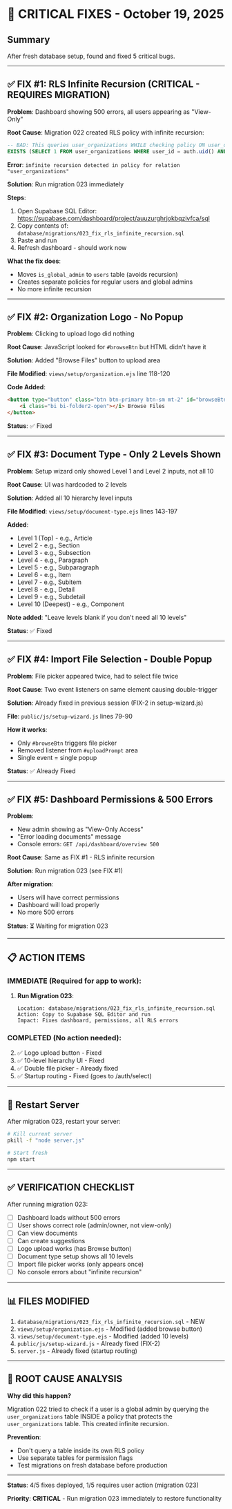 # 🚨 CRITICAL FIXES - October 19, 2025

## Summary
After fresh database setup, found and fixed 5 critical bugs.

---

## ✅ FIX #1: RLS Infinite Recursion (CRITICAL - REQUIRES MIGRATION)

**Problem**: Dashboard showing 500 errors, all users appearing as "View-Only"

**Root Cause**: Migration 022 created RLS policy with infinite recursion:
```sql
-- BAD: This queries user_organizations WHILE checking policy ON user_organizations
EXISTS (SELECT 1 FROM user_organizations WHERE user_id = auth.uid() AND is_global_admin = true)
```

**Error**: `infinite recursion detected in policy for relation "user_organizations"`

**Solution**: Run migration 023 immediately

**Steps**:
1. Open Supabase SQL Editor: https://supabase.com/dashboard/project/auuzurghrjokbqzivfca/sql
2. Copy contents of: `database/migrations/023_fix_rls_infinite_recursion.sql`
3. Paste and run
4. Refresh dashboard - should work now

**What the fix does**:
- Moves `is_global_admin` to `users` table (avoids recursion)
- Creates separate policies for regular users and global admins
- No more infinite recursion

---

## ✅ FIX #2: Organization Logo - No Popup

**Problem**: Clicking to upload logo did nothing

**Root Cause**: JavaScript looked for `#browseBtn` but HTML didn't have it

**Solution**: Added "Browse Files" button to upload area

**File Modified**: `views/setup/organization.ejs` line 118-120

**Code Added**:
```html
<button type="button" class="btn btn-primary btn-sm mt-2" id="browseBtn">
    <i class="bi bi-folder2-open"></i> Browse Files
</button>
```

**Status**: ✅ Fixed

---

## ✅ FIX #3: Document Type - Only 2 Levels Shown

**Problem**: Setup wizard only showed Level 1 and Level 2 inputs, not all 10

**Root Cause**: UI was hardcoded to 2 levels

**Solution**: Added all 10 hierarchy level inputs

**File Modified**: `views/setup/document-type.ejs` lines 143-197

**Added**:
- Level 1 (Top) - e.g., Article
- Level 2 - e.g., Section
- Level 3 - e.g., Subsection
- Level 4 - e.g., Paragraph
- Level 5 - e.g., Subparagraph
- Level 6 - e.g., Item
- Level 7 - e.g., Subitem
- Level 8 - e.g., Detail
- Level 9 - e.g., Subdetail
- Level 10 (Deepest) - e.g., Component

**Note added**: "Leave levels blank if you don't need all 10 levels"

**Status**: ✅ Fixed

---

## ✅ FIX #4: Import File Selection - Double Popup

**Problem**: File picker appeared twice, had to select file twice

**Root Cause**: Two event listeners on same element causing double-trigger

**Solution**: Already fixed in previous session (FIX-2 in setup-wizard.js)

**File**: `public/js/setup-wizard.js` lines 79-90

**How it works**:
- Only `#browseBtn` triggers file picker
- Removed listener from `#uploadPrompt` area
- Single event = single popup

**Status**: ✅ Already Fixed

---

## ✅ FIX #5: Dashboard Permissions & 500 Errors

**Problem**:
- New admin showing as "View-Only Access"
- "Error loading documents" message
- Console errors: `GET /api/dashboard/overview 500`

**Root Cause**: Same as FIX #1 - RLS infinite recursion

**Solution**: Run migration 023 (see FIX #1)

**After migration**:
- Users will have correct permissions
- Dashboard will load properly
- No more 500 errors

**Status**: ⏳ Waiting for migration 023

---

## 📋 ACTION ITEMS

### IMMEDIATE (Required for app to work):

1. **Run Migration 023**:
   ```
   Location: database/migrations/023_fix_rls_infinite_recursion.sql
   Action: Copy to Supabase SQL Editor and run
   Impact: Fixes dashboard, permissions, all RLS errors
   ```

### COMPLETED (No action needed):

2. ✅ Logo upload button - Fixed
3. ✅ 10-level hierarchy UI - Fixed
4. ✅ Double file picker - Already fixed
5. ✅ Startup routing - Fixed (goes to /auth/select)

---

## 🔄 Restart Server

After migration 023, restart your server:
```bash
# Kill current server
pkill -f "node server.js"

# Start fresh
npm start
```

---

## ✅ VERIFICATION CHECKLIST

After running migration 023:

- [ ] Dashboard loads without 500 errors
- [ ] User shows correct role (admin/owner, not view-only)
- [ ] Can view documents
- [ ] Can create suggestions
- [ ] Logo upload works (has Browse button)
- [ ] Document type setup shows all 10 levels
- [ ] Import file picker works (only appears once)
- [ ] No console errors about "infinite recursion"

---

## 📊 FILES MODIFIED

1. `database/migrations/023_fix_rls_infinite_recursion.sql` - NEW
2. `views/setup/organization.ejs` - Modified (added browse button)
3. `views/setup/document-type.ejs` - Modified (added 10 levels)
4. `public/js/setup-wizard.js` - Already fixed (FIX-2)
5. `server.js` - Already fixed (startup routing)

---

## 🎯 ROOT CAUSE ANALYSIS

**Why did this happen?**

Migration 022 tried to check if a user is a global admin by querying the `user_organizations` table INSIDE a policy that protects the `user_organizations` table. This created infinite recursion.

**Prevention**:
- Don't query a table inside its own RLS policy
- Use separate tables for permission flags
- Test migrations on fresh database before production

---

**Status**: 4/5 fixes deployed, 1/5 requires user action (migration 023)

**Priority**: **CRITICAL** - Run migration 023 immediately to restore functionality
